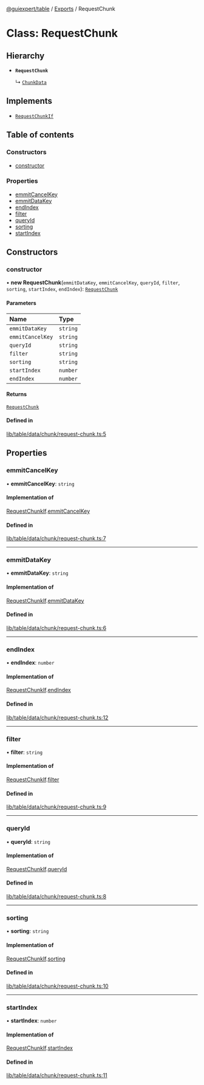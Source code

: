 [@guiexpert/table](../README.md) / [Exports](../modules.md) / RequestChunk

# Class: RequestChunk

## Hierarchy

- **`RequestChunk`**

  ↳ [`ChunkData`](ChunkData.md)

## Implements

- [`RequestChunkIf`](../interfaces/RequestChunkIf.md)

## Table of contents

### Constructors

- [constructor](RequestChunk.md#constructor)

### Properties

- [emmitCancelKey](RequestChunk.md#emmitcancelkey)
- [emmitDataKey](RequestChunk.md#emmitdatakey)
- [endIndex](RequestChunk.md#endindex)
- [filter](RequestChunk.md#filter)
- [queryId](RequestChunk.md#queryid)
- [sorting](RequestChunk.md#sorting)
- [startIndex](RequestChunk.md#startindex)

## Constructors

### constructor

• **new RequestChunk**(`emmitDataKey`, `emmitCancelKey`, `queryId`, `filter`, `sorting`, `startIndex`, `endIndex`): [`RequestChunk`](RequestChunk.md)

#### Parameters

| Name | Type |
| :------ | :------ |
| `emmitDataKey` | `string` |
| `emmitCancelKey` | `string` |
| `queryId` | `string` |
| `filter` | `string` |
| `sorting` | `string` |
| `startIndex` | `number` |
| `endIndex` | `number` |

#### Returns

[`RequestChunk`](RequestChunk.md)

#### Defined in

[lib/table/data/chunk/request-chunk.ts:5](https://github.com/guiexperttable/ge-table/blob/7d8ffe2/libs/table/src/lib/table/data/chunk/request-chunk.ts#L5)

## Properties

### emmitCancelKey

• **emmitCancelKey**: `string`

#### Implementation of

[RequestChunkIf](../interfaces/RequestChunkIf.md).[emmitCancelKey](../interfaces/RequestChunkIf.md#emmitcancelkey)

#### Defined in

[lib/table/data/chunk/request-chunk.ts:7](https://github.com/guiexperttable/ge-table/blob/7d8ffe2/libs/table/src/lib/table/data/chunk/request-chunk.ts#L7)

___

### emmitDataKey

• **emmitDataKey**: `string`

#### Implementation of

[RequestChunkIf](../interfaces/RequestChunkIf.md).[emmitDataKey](../interfaces/RequestChunkIf.md#emmitdatakey)

#### Defined in

[lib/table/data/chunk/request-chunk.ts:6](https://github.com/guiexperttable/ge-table/blob/7d8ffe2/libs/table/src/lib/table/data/chunk/request-chunk.ts#L6)

___

### endIndex

• **endIndex**: `number`

#### Implementation of

[RequestChunkIf](../interfaces/RequestChunkIf.md).[endIndex](../interfaces/RequestChunkIf.md#endindex)

#### Defined in

[lib/table/data/chunk/request-chunk.ts:12](https://github.com/guiexperttable/ge-table/blob/7d8ffe2/libs/table/src/lib/table/data/chunk/request-chunk.ts#L12)

___

### filter

• **filter**: `string`

#### Implementation of

[RequestChunkIf](../interfaces/RequestChunkIf.md).[filter](../interfaces/RequestChunkIf.md#filter)

#### Defined in

[lib/table/data/chunk/request-chunk.ts:9](https://github.com/guiexperttable/ge-table/blob/7d8ffe2/libs/table/src/lib/table/data/chunk/request-chunk.ts#L9)

___

### queryId

• **queryId**: `string`

#### Implementation of

[RequestChunkIf](../interfaces/RequestChunkIf.md).[queryId](../interfaces/RequestChunkIf.md#queryid)

#### Defined in

[lib/table/data/chunk/request-chunk.ts:8](https://github.com/guiexperttable/ge-table/blob/7d8ffe2/libs/table/src/lib/table/data/chunk/request-chunk.ts#L8)

___

### sorting

• **sorting**: `string`

#### Implementation of

[RequestChunkIf](../interfaces/RequestChunkIf.md).[sorting](../interfaces/RequestChunkIf.md#sorting)

#### Defined in

[lib/table/data/chunk/request-chunk.ts:10](https://github.com/guiexperttable/ge-table/blob/7d8ffe2/libs/table/src/lib/table/data/chunk/request-chunk.ts#L10)

___

### startIndex

• **startIndex**: `number`

#### Implementation of

[RequestChunkIf](../interfaces/RequestChunkIf.md).[startIndex](../interfaces/RequestChunkIf.md#startindex)

#### Defined in

[lib/table/data/chunk/request-chunk.ts:11](https://github.com/guiexperttable/ge-table/blob/7d8ffe2/libs/table/src/lib/table/data/chunk/request-chunk.ts#L11)
